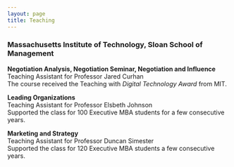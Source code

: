 ```yaml
---
layout: page
title: Teaching
---
```



### Massachusetts Institute of Technology, Sloan School of Management

__Negotiation Analysis, Negotiation Seminar, Negotiation and Influence__ <br>
Teaching Assistant for Professor Jared Curhan<br>
The course received the Teaching with _Digital Technology Award_ from MIT.

__Leading Organizations__ <br>
Teaching Assistant for Professor Elsbeth Johnson <br>
Supported the class for 100 Executive MBA students for a few consecutive years.

__Marketing and Strategy__ <br>
Teaching Assistant for Professor Duncan Simester <br>
Supported the class for 120 Executive MBA students a few consecutive years.

